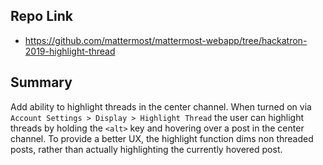 ## Repo Link
  - https://github.com/mattermost/mattermost-webapp/tree/hackatron-2019-highlight-thread

## Summary

Add ability to highlight threads in the center channel. When turned on via `Account Settings > Display > Highlight Thread` the user can highlight threads by holding the `<alt>` key and hovering over a post in the center channel. To provide a better UX, the highlight function dims non threaded posts, rather than actually highlighting the currently hovered post.
